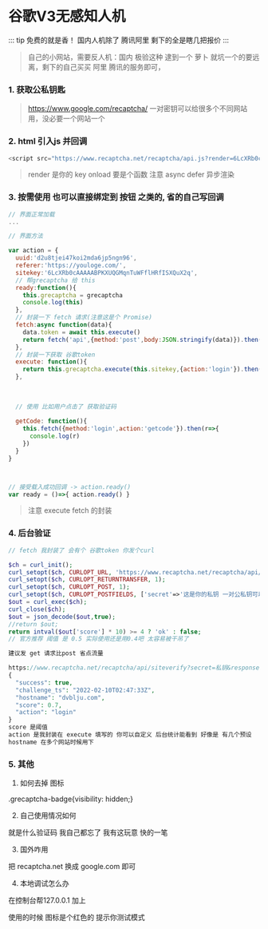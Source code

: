 # 谷歌V3无感知人机

::: tip
免费的就是香！ 国内人机除了 腾讯阿里 剩下的全是瞎几把报价
:::
> 自己的小网站，需要反人机：国内 极验这种 逮到一个 萝卜 就坑一个的要远离，剩下的自己买买 阿里 腾讯的服务即可，

### 1. 获取公私钥匙

> https://www.google.com/recaptcha/ 一对密钥可以给很多个不同网站用，没必要一个网站一个

### 2. html 引入js 并回调

``` js
<script src="https://www.recaptcha.net/recaptcha/api.js?render=6LcXRb0cAAAAABPKXUQGMqnTuWFflHRfISXQuX2q&onload=ready" async defer></script>
```
> render 是你的 key
> onload 要是个函数
> 注意 async defer 异步渲染

### 3. 按需使用 也可以直接绑定到 按钮 之类的, 省的自己写回调 

``` js
// 界面正常加载
...

// 界面方法

var action = {
  uuid:'d2u8tjei47koi2mda6jp5ngn96',
  referer:'https://youloge.com/',
  sitekey:'6LcXRb0cAAAAABPKXUQGMqnTuWFflHRfISXQuX2q',
  // 帮grecaptcha 给 this
  ready:function(){
    this.grecaptcha = grecaptcha
    console.log(this)
  },
  // 封装一下 fetch 请求(注意这是个 Promise)
  fetch:async function(data){
    data.token = await this.execute()
    return fetch('api',{method:'post',body:JSON.stringify(data)}).then(r=>r.json()).then(r=>r)
  },
  // 封装一下获取 谷歌token
  execute: function(){
    return this.grecaptcha.execute(this.sitekey,{action:'login'}).then(token=>token)
  },
  
  
  
  // 使用 比如用户点击了 获取验证码
  
  getCode: function(){
    this.fetch({method:'login',action:'getcode'}).then(r=>{
      console.log(r)
    })
  }
}



// 接受载入成功回调 -> action.ready()
var ready = ()=>{ action.ready() }
```

> 注意 execute fetch 的封装

### 4. 后台验证 

``` php
// fetch 我封装了 会有个 谷歌token 你发个curl

$ch = curl_init();
curl_setopt($ch, CURLOPT_URL, 'https://www.recaptcha.net/recaptcha/api/siteverify');
curl_setopt($ch, CURLOPT_RETURNTRANSFER, 1);
curl_setopt($ch, CURLOPT_POST, 1);
curl_setopt($ch, CURLOPT_POSTFIELDS, ['secret'=>'这是你的私钥 一对公私钥可以很多网站用','response'=>$token]);
$out = curl_exec($ch);
curl_close($ch);
$out = json_decode($out,true);
//return $out;
return intval($out['score'] * 10) >= 4 ? 'ok' : false;
// 官方推荐 阈值 是 0.5 实际使用还是用0.4吧 太容易被干吊了

建议发 get 请求比post 省点流量

https://www.recaptcha.net/recaptcha/api/siteverify?secret=私钥&response=前端传来的超长token
{
  "success": true,
  "challenge_ts": "2022-02-10T02:47:33Z",
  "hostname": "dvblju.com",
  "score": 0.7,
  "action": "login"
}
score 是阈值 
action 是我封装在 execute 填写的 你可以自定义 后台统计能看到 好像是 有几个预设
hostname 在多个网站时候用下
```


### 5. 其他

1. 如何去掉 图标

.grecaptcha-badge{visibility: hidden;}

2. 自己使用情况如何

就是什么验证码 我自己都忘了 我有这玩意 快的一笔

3. 国外咋用 

把 recaptcha.net 换成 google.com 即可

4. 本地调试怎么办

在控制台帮127.0.0.1 加上

使用的时候 图标是个红色的 提示你测试模式 


